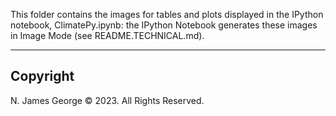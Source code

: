 This folder contains the images for tables and plots displayed in the IPython notebook, ClimatePy.ipynb: the IPython Notebook generates these images in Image Mode (see README.TECHNICAL.md).

----

## Copyright

N. James George © 2023. All Rights Reserved.
